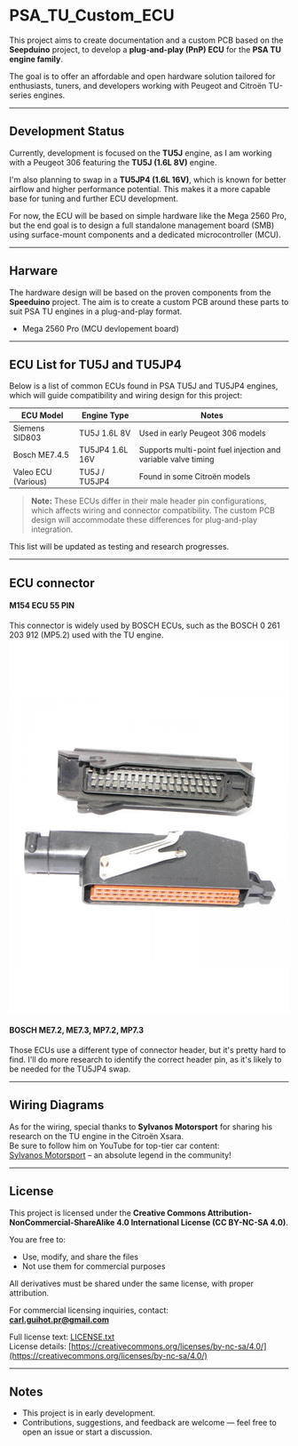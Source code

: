 # PSA_TU_Custom_ECU

This project aims to create documentation and a custom PCB based on the **Seepduino** project, to develop a **plug-and-play (PnP) ECU** for the **PSA TU engine family**.

The goal is to offer an affordable and open hardware solution tailored for enthusiasts, tuners, and developers working with Peugeot and Citroën TU-series engines.

---

## Development Status

Currently, development is focused on the **TU5J** engine, as I am working with a Peugeot 306 featuring the **TU5J (1.6L 8V)** engine.

I'm also planning to swap in a **TU5JP4 (1.6L 16V)**, which is known for better airflow and higher performance potential. This makes it a more capable base for tuning and further ECU development.

For now, the ECU will be based on simple hardware like the Mega 2560 Pro, but the end goal is to design a full standalone management board (SMB) using surface-mount components and a dedicated microcontroller (MCU).

---

## Harware 

The hardware design will be based on the proven components from the **Speeduino** project. The aim is to create a custom PCB around these parts to suit PSA TU engines in a plug-and-play format.

- Mega 2560 Pro (MCU devlopement board)

---
## ECU List for TU5J and TU5JP4

Below is a list of common ECUs found in PSA TU5J and TU5JP4 engines, which will guide compatibility and wiring design for this project:

| ECU Model          | Engine Type     | Notes                                  |
|--------------------|-----------------|---------------------------------------|
| Siemens SID803     | TU5J 1.6L 8V    | Used in early Peugeot 306 models      |
| Bosch ME7.4.5      | TU5JP4 1.6L 16V | Supports multi-point fuel injection and variable valve timing |
| Valeo ECU (Various) | TU5J / TU5JP4  | Found in some Citroën models           |

> **Note:** These ECUs differ in their male header pin configurations, which affects wiring and connector compatibility. The custom PCB design will accommodate these differences for plug-and-play integration.

This list will be updated as testing and research progresses.

---
## ECU connector

#### M154 ECU 55 PIN
This connector is widely used by BOSCH ECUs, such as the BOSCH 0 261 203 912 (MP5.2) used with the TU engine.
![alt text](https://github.com/edenbwt/PSA_TU_Custom_ECU/blob/main/connector/IMG_5122-900x1200.jpg?raw=true)

#### BOSCH ME7.2, ME7.3, MP7.2, MP7.3
Those ECUs use a different type of connector header, but it's pretty hard to find. I'll do more research to identify the correct header pin, as it's likely to be needed for the TU5JP4 swap.

---
## Wiring Diagrams

As for the wiring, special thanks to **Sylvanos Motorsport** for sharing his research on the TU engine in the Citroën Xsara.  
Be sure to follow him on YouTube for top-tier car content:  
 [Sylvanos Motorsport](https://www.youtube.com/@Sylvanos) – an absolute legend in the community!


---

## License

This project is licensed under the **Creative Commons Attribution-NonCommercial-ShareAlike 4.0 International License (CC BY-NC-SA 4.0)**.

You are free to:
- Use, modify, and share the files
- Not use them for commercial purposes

All derivatives must be shared under the same license, with proper attribution.

For commercial licensing inquiries, contact:  
**carl.guihot.pr@gmail.com**

 Full license text: [LICENSE.txt](./LICENSE.txt)  
 License details: [https://creativecommons.org/licenses/by-nc-sa/4.0/](https://creativecommons.org/licenses/by-nc-sa/4.0/)

---

## Notes

- This project is in early development.
- Contributions, suggestions, and feedback are welcome — feel free to open an issue or start a discussion.

